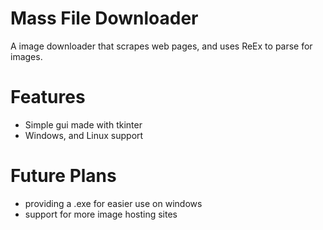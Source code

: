 # Mass File Downloader
A image downloader that scrapes web pages, and uses ReEx to parse for images.

# Features
* Simple gui made with tkinter
* Windows, and Linux support

# Future Plans
* providing a .exe for easier use on windows
* support for more image hosting sites
